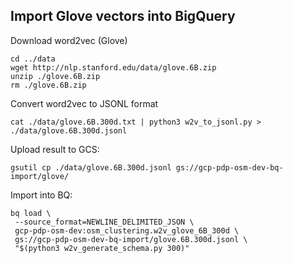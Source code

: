 ## Import Glove vectors into BigQuery
Download word2vec (Glove)
```
cd ../data
wget http://nlp.stanford.edu/data/glove.6B.zip
unzip ./glove.6B.zip
rm ./glove.6B.zip
```

Convert word2vec to JSONL format
```
cat ./data/glove.6B.300d.txt | python3 w2v_to_jsonl.py > ./data/glove.6B.300d.jsonl
```

Upload result to GCS:
```
gsutil cp ./data/glove.6B.300d.jsonl gs://gcp-pdp-osm-dev-bq-import/glove/
```

Import into BQ:
```
bq load \
 --source_format=NEWLINE_DELIMITED_JSON \
 gcp-pdp-osm-dev:osm_clustering.w2v_glove_6B_300d \
 gs://gcp-pdp-osm-dev-bq-import/glove.6B.300d.jsonl \
 "$(python3 w2v_generate_schema.py 300)"
```
